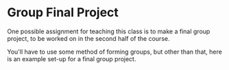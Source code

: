# Group Final Project
One possible assignment for teaching this class is to make a final group project, to be worked on in the second half of the course.

You'll have to use some method of forming groups, but other than that, here is an example set-up for a final group project.
